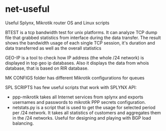 # net-useful
Useful Splynx, Mikrotik router OS and Linux scripts

BTEST is a tcp bandwidth test for unix platforms. It can analyze TCP dump file that grabbed statistics from interface during the data transfer. 
The result shows the bandwidth usage of each single TCP session, it's duration and data transferred as well as the overall statistics

GEO-IP is a tool to check how IP address (the whole /24 network) is displayed in top geo ip databases. Also it displays the data from whois database, that is based on RIR database.

MK CONFIGS folder has different Mikrotik configurations for queues

SPL SCRIPTS has few useful scripts that work with SPLYNX API:
- ppp-mikrotik takes all Internet services from splynx and exports usernames and passwords to mikrotik PPP secrets configuration. 
- netstats.py is a script that is used to get the usage for selected period per /24 network. It takes all statistics of customers and aggregates them in the /24 networks. Useful for designing and playing with BGP load balancing. 

